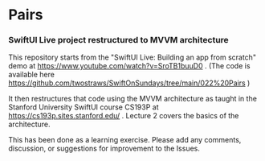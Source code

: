 # Pairs
### SwiftUI Live project restructured to MVVM architecture

This repository starts from the "SwiftUI Live: Building an app from scratch" demo at https://www.youtube.com/watch?v=SroTB1buuD0 . (The code is  available here https://github.com/twostraws/SwiftOnSundays/tree/main/022%20Pairs )

It then restructures that code using the MVVM architecture as taught in the Stanford University SwiftUI course CS193P at https://cs193p.sites.stanford.edu/ . Lecture 2 covers the basics of the architecture.

This has been done as a learning exercise. Please add any comments, discussion, or suggestions for improvement to the Issues.
